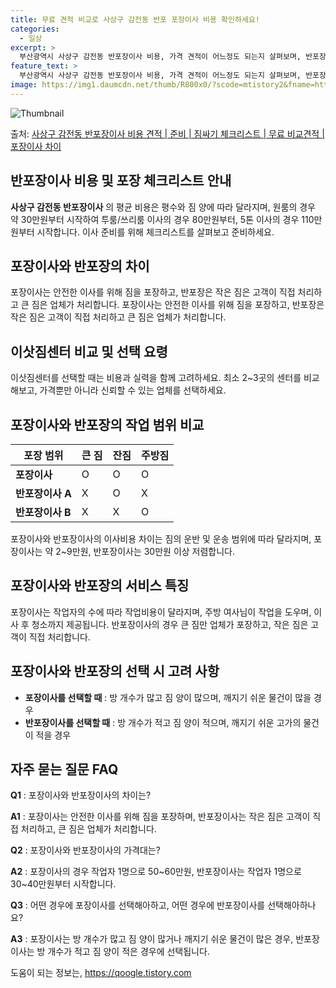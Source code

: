 ```yaml
---
title: 무료 견적 비교로 사상구 감전동 반포 포장이사 비용 확인하세요!
categories:
  - 일상
excerpt: >
  부산광역시 사상구 감전동 반포장이사 비용, 가격 견적이 어느정도 되는지 살펴보며, 반포장이사를 준비함에 있어 짐싸기 준비 체크리스트가 무엇인지 보겠습니다. 마지막으로 포장이사와 차이점을 통해 무료 비교견적으로 어떤 것이 더 합리적인 선택인지 공유 드립니다.사상구 감전동 포장이사 견적 샘플 보기 👈 클릭사상구 감전동 포장이사 가격 살펴보기 👈 클릭사상구 감전동 반포장이사 평균 이사 비용평수사상구 감전동 평균 이사 비용원룸 이사9평 이하 (1톤)30만원~투룸/쓰리룸 이사16평 ~ 20평 (2.5톤)80만원~쓰리룸 이사21평 (5톤) ~110만원~우리집 무료 이사견적 받기 👈 클릭포장 vs 반포장: 어떤 것을 선택할까요?이사 비용과 작업 범위에 따른 차이를 알아보고 결정해보세요.포장이사는 1톤 50만원,..
feature_text: >
  부산광역시 사상구 감전동 반포장이사 비용, 가격 견적이 어느정도 되는지 살펴보며, 반포장이사를 준비함에 있어 짐싸기 준비 체크리스트가 무엇인지 보겠습니다. 마지막으로 포장이사와 차이점을 통해 무료 비교견적으로 어떤 것이 더 합리적인 선택인지 공유 드립니다.사상구 감전동 포장이사 견적 샘플 보기 👈 클릭사상구 감전동 포장이사 가격 살펴보기 👈 클릭사상구 감전동 반포장이사 평균 이사 비용평수사상구 감전동 평균 이사 비용원룸 이사9평 이하 (1톤)30만원~투룸/쓰리룸 이사16평 ~ 20평 (2.5톤)80만원~쓰리룸 이사21평 (5톤) ~110만원~우리집 무료 이사견적 받기 👈 클릭포장 vs 반포장: 어떤 것을 선택할까요?이사 비용과 작업 범위에 따른 차이를 알아보고 결정해보세요.포장이사는 1톤 50만원,..
image: https://img1.daumcdn.net/thumb/R800x0/?scode=mtistory2&fname=https%3A%2F%2Fblog.kakaocdn.net%2Fdn%2FPwoER%2FbtsHcJoXmMn%2FM137qKFppGzWbguGBb8vMK%2Fimg.webp
---
```


![Thumbnail](https://img1.daumcdn.net/thumb/R800x0/?scode=mtistory2&fname=https%3A%2F%2Fblog.kakaocdn.net%2Fdn%2FPwoER%2FbtsHcJoXmMn%2FM137qKFppGzWbguGBb8vMK%2Fimg.webp)

<p>출처: <a href="https://qoogle.tistory.com/9767" rel="dofollow">사상구 감전동 반포장이사 비용 견적 | 준비 | 짐싸기 체크리스트 | 무료 비교견적 | 포장이사 차이</a> </p>

## 반포장이사 비용 및 포장 체크리스트 안내



**사상구 감전동 반포장이사** 의 평균 비용은 평수와 짐 양에 따라 달라지며, 원룸의 경우 약 30만원부터 시작하여 투룸/쓰리룸 이사의
경우 80만원부터, 5톤 이사의 경우 110만원부터 시작합니다. 이사 준비를 위해 체크리스트를 살펴보고 준비하세요.

## **포장이사와 반포장의 차이**

포장이사는 안전한 이사를 위해 짐을 포장하고, 반포장은 작은 짐은 고객이 직접 처리하고 큰 짐은 업체가 처리합니다. 포장이사는 안전한 이사를
위해 짐을 포장하고, 반포장은 작은 짐은 고객이 직접 처리하고 큰 짐은 업체가 처리합니다.

## **이삿짐센터 비교 및 선택 요령**

이삿짐센터를 선택할 때는 비용과 실력을 함께 고려하세요. 최소 2~3곳의 센터를 비교해보고, 가격뿐만 아니라 신뢰할 수 있는 업체를
선택하세요.

## **포장이사와 반포장의 작업 범위 비교**

**포장 범위** | **큰 짐** | **잔짐** | **주방짐**  
---|---|---|---  
**포장이사** | O | O | O  
**반포장이사 A** | X | O | X  
**반포장이사 B** | X | X | O  
  
포장이사와 반포장이사의 이사비용 차이는 짐의 운반 및 운송 범위에 따라 달라지며, 포장이사는 약 2~9만원, 반포장이사는 30만원 이상
저렴합니다.

## **포장이사와 반포장의 서비스 특징**

포장이사는 작업자의 수에 따라 작업비용이 달라지며, 주방 여사님이 작업을 도우며, 이사 후 청소까지 제공됩니다. 반포장이사의 경우 큰 짐만
업체가 포장하고, 작은 짐은 고객이 직접 처리합니다.

## **포장이사와 반포장의 선택 시 고려 사항**

  * **포장이사를 선택할 때** : 방 개수가 많고 짐 양이 많으며, 깨지기 쉬운 물건이 많을 경우
  * **반포장이사를 선택할 때** : 방 개수가 적고 짐 양이 적으며, 깨지기 쉬운 고가의 물건이 적을 경우

## **자주 묻는 질문 FAQ**

**Q1** : 포장이사와 반포장이사의 차이는?

**A1** : 포장이사는 안전한 이사를 위해 짐을 포장하며, 반포장이사는 작은 짐은 고객이 직접 처리하고, 큰 짐은 업체가 처리합니다.

**Q2** : 포장이사와 반포장이사의 가격대는?

**A2** : 포장이사의 경우 작업자 1명으로 50~60만원, 반포장이사는 작업자 1명으로 30~40만원부터 시작합니다.

**Q3** : 어떤 경우에 포장이사를 선택해아하고, 어떤 경우에 반포장이사를 선택해아하나요?

**A3** : 포장이사는 방 개수가 많고 짐 양이 많거나 깨지기 쉬운 물건이 많은 경우, 반포장이사는 방 개수가 적고 짐 양이 적은 경우에
선택됩니다.



 

도움이 되는 정보는, <a href="https://qoogle.tistory.com" rel="dofollow">https://qoogle.tistory.com</a>


